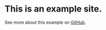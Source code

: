 # This is an example site.

See more about this example on [GitHub](https://github.com/adunkman/static-site-with-preview-builds).
